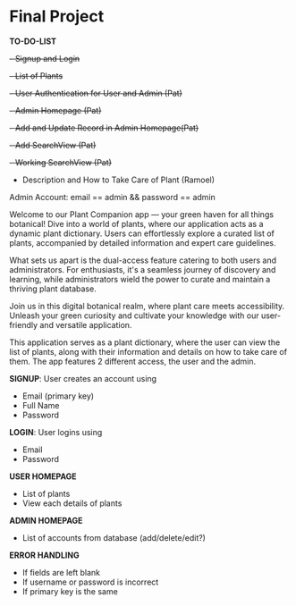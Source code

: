 # Final Project

**TO-DO-LIST**

~~- Signup and Login~~

~~- List of Plants~~

~~- User Authentication for User and Admin (Pat)~~

~~- Admin Homepage (Pat)~~

~~- Add and Update Record in Admin Homepage(Pat)~~

~~- Add SearchView (Pat)~~

~~- Working SearchView (Pat)~~

- Description and How to Take Care of Plant (Ramoel)

Admin Account: email == admin && password == admin

Welcome to our Plant Companion app — your green haven for all things botanical! Dive into a world of plants, where our application acts as a dynamic plant dictionary. Users can effortlessly explore a curated list of plants, accompanied by detailed information and expert care guidelines.

What sets us apart is the dual-access feature catering to both users and administrators. For enthusiasts, it's a seamless journey of discovery and learning, while administrators wield the power to curate and maintain a thriving plant database.

Join us in this digital botanical realm, where plant care meets accessibility. Unleash your green curiosity and cultivate your knowledge with our user-friendly and versatile application.

This application serves as a plant dictionary, where the user can view the list of plants, along with their
information and details on how to take care of them. The app features 2 different access, the user and the admin.

**SIGNUP**: User creates an account using
- Email (primary key)
- Full Name
- Password

**LOGIN**: User logins using
- Email
- Password

**USER HOMEPAGE**
- List of plants
- View each details of plants

**ADMIN HOMEPAGE**
- List of accounts from database (add/delete/edit?)

**ERROR HANDLING**
- If fields are left blank
- If username or password is incorrect
- If primary key is the same
